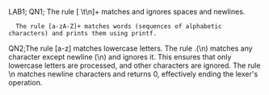 LAB1;
QN1; The rule [ \t\n]+ matches and ignores spaces and newlines.

      The rule [a-zA-Z]+ matches words (sequences of alphabetic characters) and prints them using printf.
QN2;The  rule [a-z] matches lowercase letters. 
    The rule .(\n) matches any character except newline (\n) and ignores it. This ensures that only lowercase letters are processed, and other characters are ignored.
    The  rule \n matches newline characters and returns 0, effectively ending the lexer's operation.
